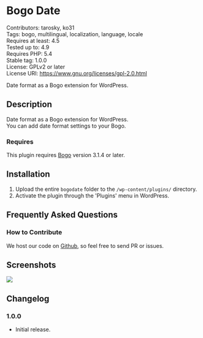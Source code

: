 Bogo Date
==================

Contributors: tarosky, ko31  
Tags: bogo, multilingual, localization, language, locale  
Requires at least: 4.5  
Tested up to: 4.9  
Requires PHP: 5.4  
Stable tag: 1.0.0  
License: GPLv2 or later  
License URI: https://www.gnu.org/licenses/gpl-2.0.html

Date format as a Bogo extension for WordPress.

## Description

Date format as a Bogo extension for WordPress.  
You can add date format settings to your Bogo.

### Requires

This plugin requires [Bogo](https://wordpress.org/plugins/bogo/) version 3.1.4 or later.

## Installation

1. Upload the entire `bogodate` folder to the `/wp-content/plugins/` directory.
1. Activate the plugin through the 'Plugins' menu in WordPress.

## Frequently Asked Questions

### How to Contribute

We host our code on [Github](https://github.com/tarosky/bogodate), so feel free to send PR or issues.

## Screenshots

![](https://user-images.githubusercontent.com/84167/38719025-db4e81ec-3f2a-11e8-959e-c9e9938feaca.png)

## Changelog

### 1.0.0

* Initial release.
